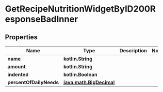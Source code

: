 
# GetRecipeNutritionWidgetByID200ResponseBadInner

## Properties
Name | Type | Description | Notes
------------ | ------------- | ------------- | -------------
**name** | **kotlin.String** |  | 
**amount** | **kotlin.String** |  | 
**indented** | **kotlin.Boolean** |  | 
**percentOfDailyNeeds** | [**java.math.BigDecimal**](java.math.BigDecimal.md) |  | 



